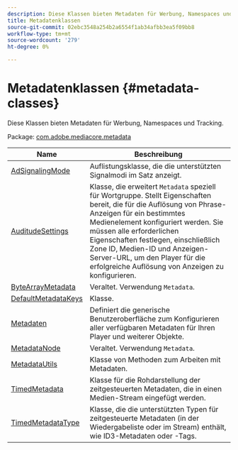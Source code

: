 ```yaml
---
description: Diese Klassen bieten Metadaten für Werbung, Namespaces und Tracking.
title: Metadatenklassen
source-git-commit: 02ebc3548a254b2a6554f1ab34afbb3ea5f09bb8
workflow-type: tm+mt
source-wordcount: '279'
ht-degree: 0%

---
```


# Metadatenklassen {#metadata-classes}

Diese Klassen bieten Metadaten für Werbung, Namespaces und Tracking.

Package: [com.adobe.mediacore.metadata](https://help.adobe.com/en_US/primetime/api/psdk/asdoc-dhls_1.4/com/adobe/mediacore/metadata/package-detail.html)

| Name | Beschreibung |
|---|---|
| [AdSignalingMode](https://help.adobe.com/en_US/primetime/api/psdk/asdoc-dhls_1.4/com/adobe/mediacore/metadata/AdSignalingMode.html) | Auflistungsklasse, die die unterstützten Signalmodi im Satz anzeigt. |
| [AuditudeSettings](https://help.adobe.com/en_US/primetime/api/psdk/asdoc-dhls_1.4/com/adobe/mediacore/metadata/AuditudeSettings.html) | Klasse, die erweitert `Metadata` speziell für Wortgruppe. Stellt Eigenschaften bereit, die für die Auflösung von Phrase-Anzeigen für ein bestimmtes Medienelement konfiguriert werden. Sie müssen alle erforderlichen Eigenschaften festlegen, einschließlich Zone ID, Medien-ID und Anzeigen-Server-URL, um den Player für die erfolgreiche Auflösung von Anzeigen zu konfigurieren. |
| [ByteArrayMetadata](https://help.adobe.com/en_US/primetime/api/psdk/asdoc-dhls_1.4/com/adobe/mediacore/metadata/ByteArrayMetadata.html) | Veraltet. Verwendung `Metadata`. |
| [DefaultMetadataKeys](https://help.adobe.com/en_US/primetime/api/psdk/asdoc-dhls_1.4/com/adobe/mediacore/metadata/DefaultMetadataKeys.html) | Klasse. |
| [Metadaten](https://help.adobe.com/en_US/primetime/api/psdk/asdoc-dhls_1.4/com/adobe/mediacore/metadata/Metadata.html) | Definiert die generische Benutzeroberfläche zum Konfigurieren aller verfügbaren Metadaten für Ihren Player und weiterer Objekte. |
| [MetadataNode](https://help.adobe.com/en_US/primetime/api/psdk/asdoc-dhls_1.4/com/adobe/mediacore/metadata/MetadataNode.html) | Veraltet. Verwendung `Metadata`. |
| [MetadataUtils](https://help.adobe.com/en_US/primetime/api/psdk/asdoc-dhls_1.4/com/adobe/mediacore/metadata/MetadataUtils.html) | Klasse von Methoden zum Arbeiten mit Metadaten. |
| [TimedMetadata](https://help.adobe.com/en_US/primetime/api/psdk/asdoc-dhls_1.4/com/adobe/mediacore/metadata/TimedMetadata.html) | Klasse für die Rohdarstellung der zeitgesteuerten Metadaten, die in einen Medien-Stream eingefügt werden. |
| [TimedMetadataType](https://help.adobe.com/en_US/primetime/api/psdk/asdoc-dhls_1.4/com/adobe/mediacore/metadata/TimedMetadataType.html) | Klasse, die die unterstützten Typen für zeitgesteuerte Metadaten (in der Wiedergabeliste oder im Stream) enthält, wie ID3-Metadaten oder -Tags. |
